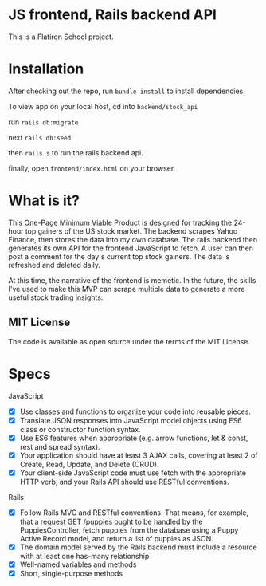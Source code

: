 # JS frontend, Rails backend API

This is a Flatiron School project.

# Installation

After checking out the repo, run `bundle install` to install dependencies.

To view app on your local host, cd into `backend/stock_api`

run `rails db:migrate`

next `rails db:seed`

then `rails s` to run the rails backend api.

finally, open `frontend/index.html` on your browser.

# What is it?
This One-Page Minimum Viable Product is designed for tracking the 24-hour top gainers of the US stock market. The backend scrapes Yahoo Finance, then stores the data into my own database. The rails backend then generates its own API for the frontend JavaScript to fetch. A user can then post a comment for the day's current top stock gainers. The data is refreshed and deleted daily.

At this time, the narrative of the frontend is memetic. In the future, the skills I've used to make this MVP can scrape multiple data to generate a more useful stock trading insights.

## MIT License
The code is available as open source under the terms of the MIT License.

# Specs

JavaScript
- [x] Use classes and functions to organize your code into reusable pieces.
- [x] Translate JSON responses into JavaScript model objects using ES6 class or constructor function syntax.
- [x] Use ES6 features when appropriate (e.g. arrow functions, let & const, rest and spread syntax).
- [x] Your application should have at least 3 AJAX calls, covering at least 2 of Create, Read, Update, and Delete (CRUD).
- [x] Your client-side JavaScript code must use fetch with the appropriate HTTP verb, and your Rails API should use RESTful conventions.

Rails
- [x] Follow Rails MVC and RESTful conventions. That means, for example, that a request GET /puppies ought to be handled by the PuppiesController, fetch puppies from the database using a Puppy Active Record model, and return a list of puppies as JSON.
- [x] The domain model served by the Rails backend must include a resource with at least one has-many relationship
- [x] Well-named variables and methods
- [x] Short, single-purpose methods